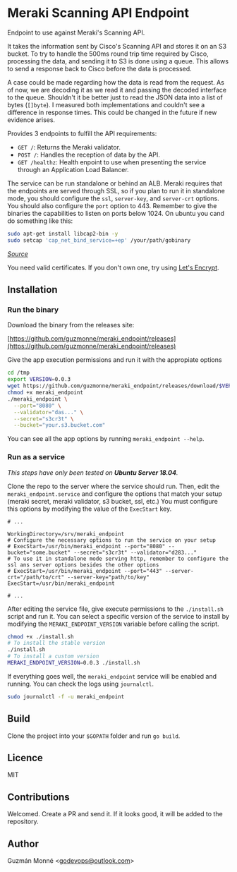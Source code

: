 # Meraki Scanning API Endpoint

Endpoint to use against Meraki's Scanning API.

It takes the information sent by Cisco's Scanning API and stores it on an S3 bucket. To try to handle the 500ms round trip time required by Cisco, processing the data, and sending it to S3 is done using a queue. This allows to send a response back to Cisco before the data is processed.

A case could be made regarding how the data is read from the request. As of now, we are decoding it as we read it and passing the decoded interface to the queue. Shouldn't it be better just to read the JSON data into a list of bytes (`[]byte`). I measured both implementations and couldn't see a difference in response times. This could be changed in the future if new evidence arises.

Provides 3 endpoints to fulfill the API requirements:

- `GET /`: Returns the Meraki validator.
- `POST /`: Handles the reception of data by the API.
- `GET /healthz`: Health enpoint to use when presenting the service through an Application Load Balancer.

The service can be run standalone or behind an ALB. Meraki requires that the endpoints are served through SSL, so if you plan to run it in standalone mode, you should configure the `ssl`, `server-key`, and `server-crt` options. You should also configure the `port` option to 443. Remember to give the binaries the capabilities to listen on ports below 1024. On ubuntu you cand do something like this:

```bash
sudo apt-get install libcap2-bin -y
sudo setcap 'cap_net_bind_service=+ep' /your/path/gobinary
```

_[Source](https://fabianlee.org/2017/05/21/golang-running-a-go-binary-as-a-systemd-service-on-ubuntu-16-04/)_

You need valid certificates. If you don't own one, try using [Let's Encrypt](https://letsencrypt.org).

## Installation

### Run the binary

Download the binary from the releases site:

[https://github.com/guzmonne/meraki_endpoint/releases](https://github.com/guzmonne/meraki_endpoint/releases)

Give the app execution permissions and run it with the appropiate options

```bash
cd /tmp
export VERSION=0.0.3
wget https://github.com/guzmonne/meraki_endpoint/releases/download/$VERSION/meraki_endpoint
chmod +x meraki_endpoint
./meraki_endpoint \
  --port="8080" \
  --validator="das..." \
  --secret="s3cr3t" \
  --bucket="your.s3.bucket.com"
```

You can see all the app options by running `meraki_endpoint --help`.

### Run as a service

_This steps have only been tested on **Ubuntu Server 18.04**._

Clone the repo to the server where the service should run. Then, edit the `meraki_endpoint.service` and configure the options that match your setup (meraki secret, meraki validator, s3 bucket, ssl, etc.) You must configure this options by modifying the value of the `ExecStart` key.

```service
# ...

WorkingDirectory=/srv/meraki_endpoint
# Configure the necessary options to run the service on your setup
# ExecStart=/usr/bin/meraki_endpoint --port="8080" --bucket="some.bucket" --secret="s3cr3t" --validator="d283..."
# To use it in standalone mode serving http, remember to configure the ssl ans server options besides the other options
# ExecStart=/usr/bin/meraki_endpoint --port="443" --server-crt="/path/to/crt" --server-key="path/to/key"
ExecStart=/usr/bin/meraki_endpoint

# ...
```

After editing the service file, give execute permissions to the `./install.sh` script and run it. You can select a specific version of the service to install by modifying the `MERAKI_ENDPOINT_VERSION` variable before calling the script.

```bash
chmod +x ./install.sh
# To install the stable version
./install.sh
# To install a custom version
MERAKI_ENDPOINT_VERSION=0.0.3 ./install.sh
```

If everything goes well, the `meraki_endpoint` service will be enabled and running. You can check the logs using `journalctl`.

```bash
sudo journalctl -f -u meraki_endpoint
```

## Build

Clone the project into your `$GOPATH` folder and run `go build`.

## Licence

MIT

## Contributions

Welcomed. Create a PR and send it. If it looks good, it will be added to the repository.

## Author

Guzmán Monné <<godevops@outlook.com>>

